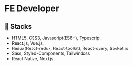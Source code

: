 # FE Developer

## 🔬 Stacks
    
- HTML5, CSS3, Javascript(ES6+), Typescript
- React.js, Vue.js,
- Redux(React-redux, React-toolkit), React-query, Socket.io
- Sass, Styled-Components, Tailwindcss 
- React Native, Next.js
